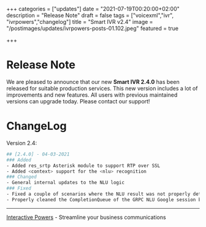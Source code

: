 +++
categories = ["updates"]
date = "2021-07-19T00:20:00+02:00"
description = "Release Note"
draft = false
tags = ["voicexml","ivr", "ivrpowers","changelog"]
title = "Smart IVR v2.4"
image = "/postimages/updates/ivrpowers-posts-01.102.jpeg"
featured = true

+++

# Release Note

We are pleased to announce that our new **Smart IVR 2.4.0** has been released for suitable production services. This new version includes a lot of improvements and new features. All users with previous maintained versions can upgrade today. Please contact our support!

# ChangeLog

Version 2.4:

```bash
## [2.4.0] - 04-03-2021
### Added
- Added res_srtp Asterisk module to support RTP over SSL
- Added <context> support for the <nlu> recognition
### Changed
- General internal updates to the NLU logic
### Fixed
- Fixed a couple of scenarios where the NLU result was not properly detected
- Properly cleaned the CompletionQueue of the GRPC NLU Google session by performing the needed tasks explicitly- Memory leak on the interpreter engine
```

---
[Interactive Powers](http://www.ivrpowers.com/) - Streamline your business communications
